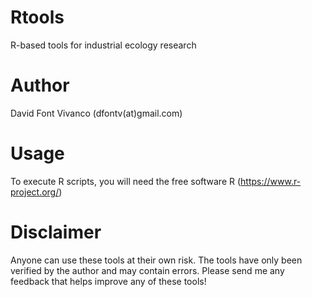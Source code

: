 # Rtools
R-based tools for industrial ecology research

# Author
David Font Vivanco (dfontv(at)gmail.com)

# Usage
To execute R scripts, you will need the free software R (https://www.r-project.org/)

# Disclaimer
Anyone can use these tools at their own risk. The tools have only been verified by the author and may contain errors.
Please send me any feedback that helps improve any of these tools!
